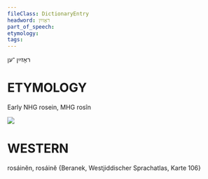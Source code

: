 ```yaml
---
fileClass: DictionaryEntry
headword: ראָזײַן
part_of_speech: 
etymology: 
tags: 
---
```

ראָזײַן
־ען

ETYMOLOGY
===========
Early NHG rosein, MHG rosîn

![](https://ia902902.us.archive.org/9/items/Yiddish-Dialect-Maps/Beranek_Karte_106.jpg)

WESTERN
========

rosáinĕn, rosáinĕ {Beranek, Westjiddischer Sprachatlas, Karte 106}


